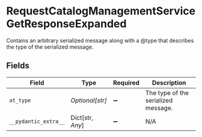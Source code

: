 # RequestCatalogManagementServiceGetResponseExpanded

Contains an arbitrary serialized message along with a @type that describes the type of the serialized message.


## Fields

| Field                               | Type                                | Required                            | Description                         |
| ----------------------------------- | ----------------------------------- | ----------------------------------- | ----------------------------------- |
| `at_type`                           | *Optional[str]*                     | :heavy_minus_sign:                  | The type of the serialized message. |
| `__pydantic_extra__`                | Dict[str, *Any*]                    | :heavy_minus_sign:                  | N/A                                 |